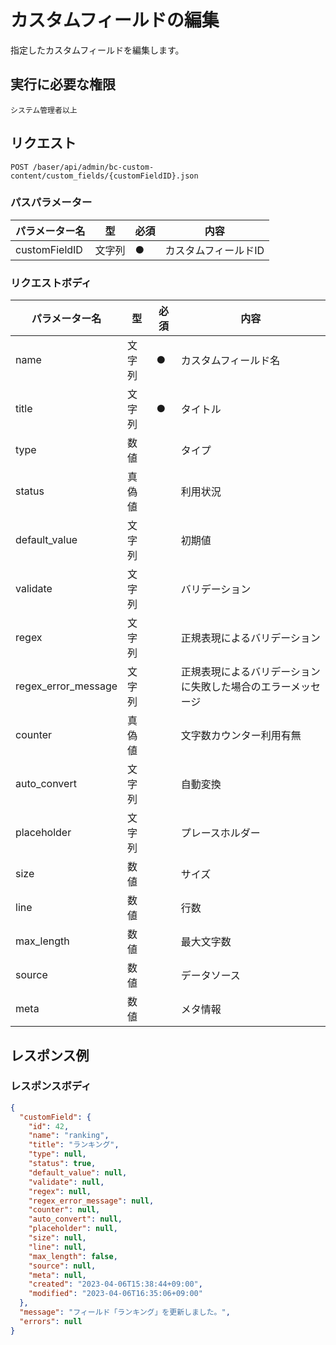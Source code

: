 # カスタムフィールドの編集

指定したカスタムフィールドを編集します。

## 実行に必要な権限

```
システム管理者以上
```

## リクエスト
```
POST /baser/api/admin/bc-custom-content/custom_fields/{customFieldID}.json
```

### パスパラメーター

| パラメーター名   | 型   | 必須  | 内容                             |
|-----------|-----|-----|--------------------------------|
| customFieldID   | 文字列 | ●   | カスタムフィールドID                    |

### リクエストボディ

| パラメーター名   | 型   | 必須  | 内容         |
|-----------|-----|-----|------------|
| name   | 文字列 | ●   | カスタムフィールド名 |
| title   | 文字列 | ●   | タイトル       |
| type   | 数値 |     | タイプ        |
| status   | 真偽値 |     | 利用状況       |
| default_value   | 文字列 |     | 初期値        |
| validate   | 文字列 |     | バリデーション          |
| regex   | 文字列 |     | 正規表現によるバリデーション          |
| regex_error_message   | 文字列 |     | 正規表現によるバリデーションに失敗した場合のエラーメッセージ          |
| counter   | 真偽値 |     | 文字数カウンター利用有無          |
| auto_convert   | 文字列 |     | 自動変換          |
| placeholder   | 文字列 |     | プレースホルダー          |
| size   | 数値 |     | サイズ          |
| line   | 数値 |     | 行数          |
| max_length   | 数値 |     | 最大文字数          |
| source   | 数値 |     | データソース          |
| meta   | 数値 |     | メタ情報          |

## レスポンス例

### レスポンスボディ

```json
{
  "customField": {
    "id": 42,
    "name": "ranking",
    "title": "ランキング",
    "type": null,
    "status": true,
    "default_value": null,
    "validate": null,
    "regex": null,
    "regex_error_message": null,
    "counter": null,
    "auto_convert": null,
    "placeholder": null,
    "size": null,
    "line": null,
    "max_length": false,
    "source": null,
    "meta": null,
    "created": "2023-04-06T15:38:44+09:00",
    "modified": "2023-04-06T16:35:06+09:00"
  },
  "message": "フィールド「ランキング」を更新しました。",
  "errors": null
}
```

